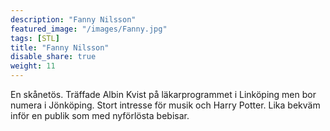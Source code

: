 ```yaml
---
description: "Fanny Nilsson"
featured_image: "/images/Fanny.jpg"
tags: [STL]
title: "Fanny Nilsson"
disable_share: true
weight: 11
---
```


En skånetös. Träffade Albin Kvist på läkarprogrammet i Linköping men bor numera i Jönköping. Stort intresse för musik och Harry Potter. Lika bekväm inför en publik som med nyförlösta bebisar.